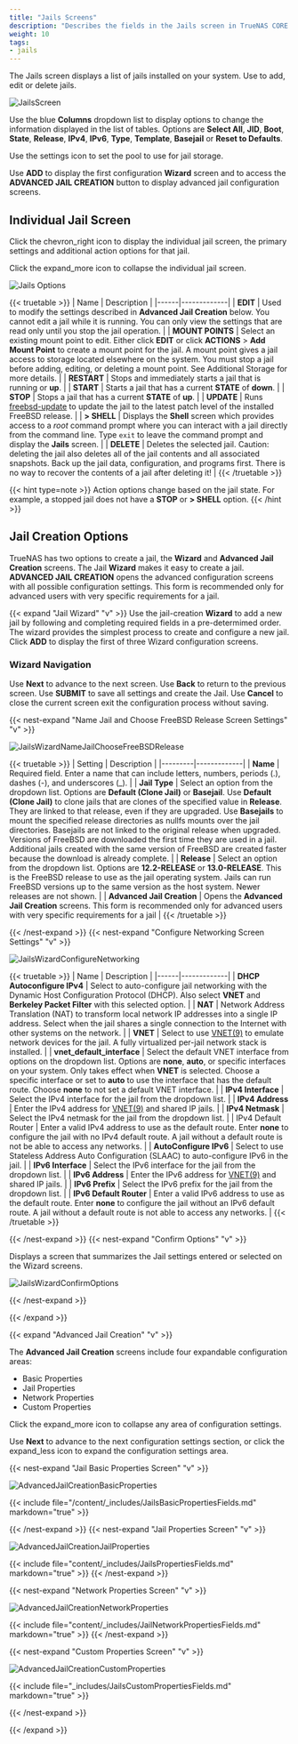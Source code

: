 ```yaml
---
title: "Jails Screens"
description: "Describes the fields in the Jails screen in TrueNAS CORE."
weight: 10
tags:
- jails
---
```


The Jails screen displays a list of jails installed on your system. Use to add, edit or delete jails.

![JailsScreen](/images/CORE/Jails/JailsScreen.png "Jails Screen")

Use the blue **Columns** dropdown list to display options to change the information displayed in the list of tables. Options are **Select All**, **JID**, **Boot**, **State**, **Release**, **IPv4**, **IPv6**, **Type**, **Template**, **Basejail** or **Reset to Defaults**.

Use the <span class="material-icons">settings</span> icon to set the pool to use for jail storage.

Use **ADD** to display the first configuration **Wizard** screen and to access the **ADVANCED JAIL CREATION** button to display advanced jail configuration screens.

## Individual Jail Screen

Click the <span class="material-icons">chevron_right</span> icon to display the individual jail screen, the primary settings and additional action options for that jail.

Click the <span class="material-icons">expand_more</span> icon to collapse the individual jail screen.

![Jails Options](/images/CORE/Jails/JailsOptions.png "Jails Options")

{{< truetable >}}
| Name | Description |
|------|-------------|
| **EDIT** | Used to modify the settings described in **Advanced Jail Creation** below. You cannot edit a jail while it is running. You can only view the settings that are read only until you stop the jail operation. |
| **MOUNT POINTS** | Select an existing mount point to edit. Either click **EDIT** or click **ACTIONS** > **Add Mount Point** to create a mount point for the jail. A mount point gives a jail access to storage located elsewhere on the system. You must stop a jail before adding, editing, or deleting a mount point. See Additional Storage for more details. |
| **RESTART** | Stops and immediately starts a jail that is running or **up**. |
| **START** | Starts a jail that has a current **STATE** of **down**. |
| **STOP** | Stops a jail that has a current **STATE** of **up**. |
| **UPDATE** | Runs [freebsd-update](https://www.freebsd.org/cgi/man.cgi?query=freebsd-update) to update the jail to the latest patch level of the installed FreeBSD release. |
| **> SHELL** | Displays the **Shell** screen which provides access to a *root* command prompt where you can interact with a jail directly from the command line. Type `exit` to leave the command prompt and display the **Jails** screen. |
| **DELETE** | Deletes the selected jail. Caution: deleting the jail also deletes all of the jail contents and all associated snapshots. Back up the jail data, configuration, and programs first. There is no way to recover the contents of a jail after deleting it! |
{{< /truetable >}}

{{< hint type=note >}}
Action options change based on the jail state. For example, a stopped jail does not have a **STOP** or **> SHELL** option.
{{< /hint >}}

## Jail Creation Options
TrueNAS has two options to create a jail, the **Wizard** and **Advanced Jail Creation** screens.
The Jail **Wizard** makes it easy to create a jail.
**ADVANCED JAIL CREATION** opens the advanced configuration screens with all possible configuration settings. This form is recommended only for advanced users with very specific requirements for a jail.

{{< expand "Jail Wizard" "v" >}}
Use the jail-creation **Wizard** to add a new jail by following and completing required fields in a pre-determimed order. The wizard provides the simplest process to create and configure a new jail.
Click **ADD** to display the first of three Wizard configuration screens.

### Wizard Navigation

Use **Next** to advance to the next screen.
Use **Back** to return to the previous screen.
Use **SUBMIT** to save all settings and create the Jail.
Use **Cancel** to close the current screen exit the configuration process without saving.

{{< nest-expand "Name Jail and Choose FreeBSD Release Screen Settings" "v" >}}

![JailsWizardNameJailChooseFreeBSDRelease](/images/CORE/Jails/JailsWizardNameJailChooseFreeBSDRelease.png "Jails Wizard NameJail Choose FreeBSD Release")

{{< truetable >}}
| Setting | Description |
|---------|-------------|
| **Name** | Required field. Enter a name that can include letters, numbers, periods (.), dashes (-), and underscores (_). |
| **Jail Type** | Select an option from the dropdown list. Options are **Default (Clone Jail)** or **Basejail**. Use **Default (Clone Jail)** to clone jails that are clones of the specified value in **Release**. They are linked to that release, even if they are upgraded. Use **Basejails** to mount the specified release directories as nullfs mounts over the jail directories. Basejails are not linked to the original release when upgraded. Versions of FreeBSD are downloaded the first time they are used in a jail. Additional jails created with the same version of FreeBSD are created faster because the download is already complete. |
| **Release** | Select an option from the dropdown list. Options are **12.2-RELEASE** or **13.0-RELEASE**. This is the FreeBSD release to use as the jail operating system. Jails can run FreeBSD versions up to the same version as the host system. Newer releases are not shown. |
| **Advanced Jail Creation** | Opens the **Advanced Jail Creation** screens. This form is recommended only for advanced users with very specific requirements for a jail |
{{< /truetable >}}

{{< /nest-expand >}}
{{< nest-expand "Configure Networking Screen Settings" "v" >}}

![JailsWizardConfigureNetworking](/images/CORE/Jails/JailsWizardConfigureNetworking.png "Jails Wizard Configure Networking")

{{< truetable >}}
| Name | Description |
|------|-------------|
| **DHCP Autoconfigure IPv4** | Select to auto-configure jail networking with the Dynamic Host Configuration Protocol (DHCP). Also select **VNET** and **Berkeley Packet Filter** with this selected option. |
| **NAT** | Network Address Translation (NAT) to transform local network IP addresses into a single IP address. Select when the jail shares a single connection to the Internet with other systems on the network. |
| **VNET** | Select to use [VNET(9)](https://www.freebsd.org/cgi/man.cgi?query=vnet) to emulate network devices for the jail. A fully virtualized per-jail network stack is installed. |
| **vnet_default_interface** | Select the default VNET interface from options on the dropdown list. Options are **none**, **auto**, or specific interfaces on your system. Only takes effect when **VNET** is selected. Choose a specific interface or set to **auto** to use the interface that has the default route. Choose **none** to not set a default VNET interface. |
| **IPv4 Interface** | Select the IPv4 interface for the jail from the dropdown list. |
| **IPv4 Address** | Enter the IPv4 address for [VNET(9)](https://www.freebsd.org/cgi/man.cgi?query=vnet) and shared IP jails. |
| **IPv4 Netmask** | Select the IPv4 netmask for the jail from the dropdown list. |
| IPv4 Default Router | Enter a valid IPv4 address to use as the default route. Enter **none** to configure the jail with no IPv4 default route. A jail without a default route is not be able to access any networks. |
| **AutoConfigure IPv6** | Select to use Stateless Address Auto Configuration (SLAAC) to auto-configure IPv6 in the jail. |
| **IPv6 Interface** | Select the IPv6 interface for the jail from the dropdown list. |
| **IPv6 Address** | Enter the IPv6 address for [VNET(9)](https://www.freebsd.org/cgi/man.cgi?query=vnet) and shared IP jails. |
| **IPv6 Prefix** | Select the IPv6 prefix for the jail from the dropdown list. |
| **IPv6 Default Router** | Enter a valid IPv6 address to use as the default route. Enter **none** to configure the jail without an IPv6 default route. A jail without a default route is not able to access any networks. |
{{< /truetable >}}

{{< /nest-expand >}}
{{< nest-expand "Confirm Options" "v" >}}

Displays a screen that summarizes the Jail settings entered or selected on the Wizard screens.

![JailsWizardConfirmOptions](/images/CORE/Jails/JailsWizardConfirmOptions.png "Jails Wizard Confirm Options")

{{< /nest-expand >}}

{{< /expand >}}

{{< expand "Advanced Jail Creation" "v" >}}

The **Advanced Jail Creation** screens include four expandable configuration areas:
* Basic Properties
* Jail Properties
* Network Properties
* Custom Properties

Click the <span class="material-icons">expand_more</span> icon to collapse any area of configuration settings.

Use **Next** to advance to the next configuration settings section, or click the <span class="material-icons">expand_less</span> icon to expand the configuration settings area.

{{< nest-expand "Jail Basic Properties Screen" "v" >}}

![AdvancedJailCreationBasicProperties](/images/CORE/Jails/AdvancedJailCreationBasicProperties.png "Advanced Jail Creation Jail Basic Properties")

{{< include file="/content/_includes/JailsBasicPropertiesFields.md" markdown="true" >}}

{{< /nest-expand >}}
{{< nest-expand "Jail Properties Screen" "v" >}}

![AdvancedJailCreationJailProperties](/images/CORE/Jails/AdvancedJailCreationJailProperties.png "Advanced Jail Creation Jail Properties")

{{< include file="content/_includes/JailsPropertiesFields.md" markdown="true" >}}
{{< /nest-expand >}}

{{< nest-expand "Network Properties Screen" "v" >}}

![AdvancedJailCreationNetworkProperties](/images/CORE/Jails/AdvancedJailCreationNetworkProperties.png "Advanced Jail Creation Network Properties")

{{< include file="content/_includes/JailNetworkPropertiesFields.md" markdown="true" >}}
{{< /nest-expand >}}

{{< nest-expand "Custom Properties Screen" "v" >}}

![AdvancedJailCreationCustomProperties](/images/CORE/Jails/AdvancedJailCreationCustomProperties.png "Advanced Jail Creation Custom Properties")  

{{< include file="_includes/JailsCustomPropertiesFields.md" markdown="true" >}}

{{< /nest-expand >}}

{{< /expand >}}
